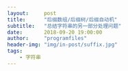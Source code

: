 ```yaml
---
layout:     post
title:      "后缀数组/后缀树/后缀自动机"
subtitle:   "总结字符串的另一部分处理问题"
date:       2018-09-20 19:00:00
author:     "programfiles"
header-img: "img/in-post/suffix.jpg"
tags:
    - 字符串
---
```

